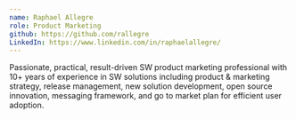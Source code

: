 ```yaml
--- 
name: Raphael Allegre
role: Product Marketing
github: https://github.com/rallegre
LinkedIn: https://www.linkedin.com/in/raphaelallegre/
---
```

Passionate, practical, result-driven SW product marketing professional with 10+ years of experience in SW solutions including product & marketing strategy, release management, new solution development, open source innovation, messaging framework, and go to market plan for efficient user adoption.
